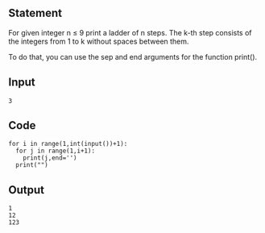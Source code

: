 ## Statement
For given integer n ≤ 9 print a ladder of n steps. The k-th step consists of the integers from 1 to k without spaces between them.

To do that, you can use the sep and end arguments for the function print().
## Input
```
3
```
## Code
```
for i in range(1,int(input())+1):
  for j in range(1,i+1):
    print(j,end='')
  print("")
   ``` 
  
  

## Output
```
1
12
123
```
